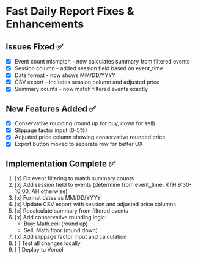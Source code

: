 # Fast Daily Report Fixes & Enhancements

## Issues Fixed ✅
- [x] Event count mismatch - now calculates summary from filtered events
- [x] Session column - added session field based on event_time
- [x] Date format - now shows MM/DD/YYYY
- [x] CSV export - includes session column and adjusted price
- [x] Summary counts - now match filtered events exactly

## New Features Added ✅
- [x] Conservative rounding (round up for buy, down for sell)
- [x] Slippage factor input (0-5%)
- [x] Adjusted price column showing conservative rounded price
- [x] Export button moved to separate row for better UX

## Implementation Complete ✅
1. [x] Fix event filtering to match summary counts
2. [x] Add session field to events (determine from event_time: RTH 9:30-16:00, AH otherwise)
3. [x] Format dates as MM/DD/YYYY
4. [x] Update CSV export with session and adjusted price columns
5. [x] Recalculate summary from filtered events
6. [x] Add conservative rounding logic:
   - Buy: Math.ceil (round up)
   - Sell: Math.floor (round down)
7. [x] Add slippage factor input and calculation
8. [ ] Test all changes locally
9. [ ] Deploy to Vercel